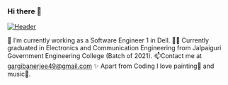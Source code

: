 ### Hi there 👋
[![Header](https://raw.githubusercontent.com/MartinHeinz/<OWNER>/<OWNER>/readme_header.png "Header")](https://some-url.dev/)

🔭 I’m currently working as a Software Engineer 1 in Dell.
👨‍🎓 Currently graduated in Electronics and Communication Engineering from Jalpaiguri Government Engineering College (Batch of 2021).
📫Contact me at gargibanerjee49@gmail.com
✨ Apart from Coding I love painting🎨 and music🎵.
